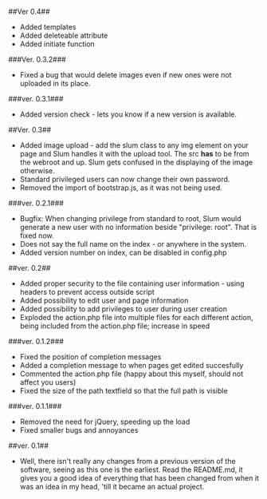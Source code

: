 ##Ver 0.4##
* Added templates
* Added deleteable attribute
* Added initiate function

###Ver. 0.3.2###
* Fixed a bug that would delete images even if new ones were not uploaded in its place.

###ver. 0.3.1###
* Added version check - lets you know if a new version is available.

##Ver. 0.3##
* Added image upload - add the slum class to any img element on your page and Slum handles it with the upload tool. The src **has** to be from the webroot and up. Slum gets confused in the displaying of the image otherwise.
* Standard privileged users can now change their own password.
* Removed the import of bootstrap.js, as it was not being used.

###ver. 0.2.1###
* Bugfix: When changing privilege from standard to root, Slum would generate a new user with no information beside "privilege: root". That is fixed now.
* Does not say the full name on the index - or anywhere in the system.
* Added version number on index, can be disabled in config.php

##ver. 0.2##
* Added proper security to the file containing user information - using headers to prevent access outside script
* Added possibility to edit user and page information
* Added possibility to add privileges to user during user creation
* Exploded the action.php file into multiple files for each different action, being included from the action.php file; increase in speed

###ver. 0.1.2###
* Fixed the position of completion messages
* Added a completion message to when pages get edited succesfully
* Commented the action.php file (happy about this myself, should not affect you users)
* Fixed the size of the path textfield so that the full path is visible

###ver. 0.1.1###
* Removed the need for jQuery, speeding up the load
* Fixed smaller bugs and annoyances

##ver. 0.1##
* Well, there isn't really any changes from a previous version of the software, seeing as this one is the earliest. Read the README.md, it gives you a good idea of everything that has been changed from when it was an idea in my head, 'till it became an actual project.

